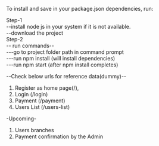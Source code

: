 To install and save in your package.json dependencies, run:<br />

Step-1<br />
--install node js in your system if it is not available.<br />
--download the project<br />
Step-2<br />
-- run commands--<br />
---go to project folder path in command prompt<br />
---run npm install (will install dependencies)<br />
---run npm start (after npm install completes)<br />


--Check below urls for reference data(dummy)--
1. Register as home page(/),
2. Login (/login)
3. Payment (/payment)
4. Users List (/users-list)

-Upcoming-
1. Users branches
2. Payment confirmation by the Admin
